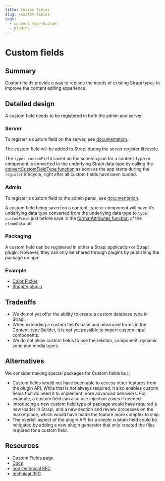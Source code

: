 ```yaml
---
title: Custom fields
slug: /custom-fields
tags:
  - content-type-builder
  - plugins
---
```


# Custom fields

## Summary

Custom fields provide a way to replace the inputs of existing Strapi types to improve the content editing experience.

## Detailed design

A custom field needs to be registered in both the admin and server.

### Server

To register a custom field on the server, see [documentation](https://docs.strapi.io/developer-docs/latest/development/custom-fields.html#registering-a-custom-field-on-the-server).

The custom field will be added to Strapi during the server [register lifecycle](https://docs.strapi.io/developer-docs/latest/developer-resources/plugin-api-reference/server.html#register).

The `type: customField` saved on the schema.json for a content-type or component is converted to the underlying Strapi data type by calling the [convertCustomFieldType function](https://github.com/strapi/strapi/blob/a8f807d27ebc9c8b9b335e885154a06c60a896ae/packages/core/strapi/lib/Strapi.js#L395) as soon as the app starts during the `register` lifecycle, right after all custom fields have been loaded.

### Admin

To register a custom field to the admin panel, see [documentation](https://docs.strapi.io/developer-docs/latest/development/custom-fields.html#registering-a-custom-field-in-the-admin-panel).

A custom field being saved on a content-type or component will have it’s underlying data type converted from the underlying data type to `type: customField` just before save in the [formatAttributes function](https://github.com/strapi/strapi/blob/33debd57010667a3fc5dfa343a673206cfb956e1/packages/core/content-type-builder/admin/src/components/DataManagerProvider/utils/cleanData.js#L97-L100) of the `cleanData` util

### Packaging

A custom field can be registered in either a Strapi application or Strapi plugin. However, they can only be shared through plugins by publishing the package on npm.

### Example

- [Color Picker](https://github.com/strapi/strapi/blob/main/packages/plugins/color-picker/)
- [Shopify plugin](https://github.com/WalkingPizza/strapi-plugin-shopify-fields/)

## Tradeoffs

- We do not yet offer the ability to create a custom database type in Strapi.
- When extending a custom field’s base and advanced forms in the Content-type Builder, it is not yet possible to import custom input components.
- We do not allow custom fields to use the relation, component, dynamic zone and media types.

## Alternatives

We consider making special packages for Custom fields but :

- Custom fields would not have been able to access other features from the plugin API. While that is not always required, it also enables custom fields that do need it to implement more advanced behaviors. For example, a custom field can also use injection zones if needed.
- Introducing a new custom field type of package would have required a new loader in Strapi, and a new section and review processes on the marketplace, which would have made the feature more complex to ship.
- The overkill aspect of the plugin API for a simple custom field could be mitigated by adding a new plugin generator that only created the files required for a custom field.

## Resources

- [Custom Fields page](https://strapi.io/custom-fields)
- [Docs](https://docs.strapi.io/developer-docs/latest/development/custom-fields.html)
- [non-technical RFC](https://github.com/strapi/rfcs/pull/40)
- [technical RFC](https://github.com/strapi/rfcs/pull/42)
